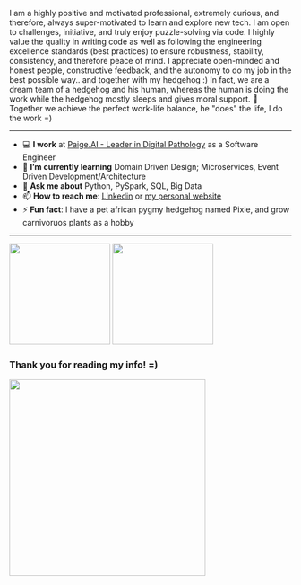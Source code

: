 I am a highly positive and motivated professional, extremely curious, and therefore, always super-motivated to learn and explore new tech. I am open to challenges, initiative, and truly enjoy puzzle-solving via code. I highly value the quality in writing code as well as following the engineering excellence standards (best practices) to ensure robustness, stability, consistency, and therefore peace of mind. I appreciate open-minded and honest people, constructive feedback, and the autonomy to do my job in the best possible way.. and together with my hedgehog :) 
In fact, we are a dream team of a hedgehog and his human, whereas the human is doing the work while the hedgehog mostly sleeps and gives moral support. 💪 Together we achieve the perfect work-life balance, he "does" the life, I do the work =)

--------------

- :computer: __I work__ at [Paige.AI - Leader in Digital Pathology](https://www.paige.ai/) as a Software Engineer
- :school_satchel: __I’m currently learning__ Domain Driven Design; Microservices, Event Driven Development/Architecture
- 💬 __Ask me about__ Python, PySpark, SQL, Big Data
- 📫 __How to reach me__: [Linkedin](https://www.linkedin.com/in/anelia-dimitrova/) or [my personal website](https://www.worldofinspiration.net/)
- ⚡ __Fun fact__: I have a pet african pygmy hedgehog named Pixie, and grow carnivoruos plants as a hobby

------------

<img height="180em" src="https://github-readme-stats.vercel.app/api/top-langs/?username=adimitrova&layout=compact&exclude_repo=world_of_inspiration,MapWiT&hide=html,jupyter%20notebook,css&theme=cobalt&card_width=369&hide_border=true" />
<img height="180em" src="https://github-readme-stats.vercel.app/api?username=adimitrova&show_icons=true&hide_border=true&&count_private=true&include_all_commits=true&theme=cobalt" />

[comment]: <> (<img height="180em" src="https://github-readme-stats.vercel.app/api/pin/?username=adimitrova&repo=Epubify&theme=cobalt"/>)
### Thank you for reading my info! =)

<img src="https://worldofinspiration.net/images/llama_thanks.jpg" width="350"/>
